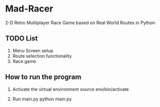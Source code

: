 # Mad-Racer

2-D Retro Multiplayer Race Game based on Real World Routes in Python


## TODO List

1. Menu Screen setup
2. Route selection functionality
3. Race game
   


## How to run the program

1. Activate the virtual environment 
source env/bin/activate

2. Run main.py
python main.py 

